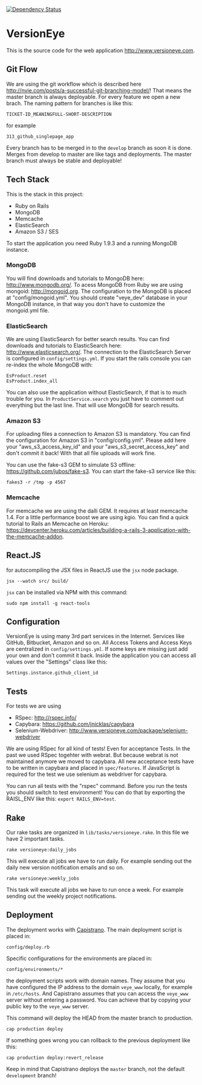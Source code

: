 [![Dependency Status](https://www.versioneye.com/user/projects/54985cc0818b9377d2000002/badge.svg?style=flat)](https://www.versioneye.com/user/projects/54985cc0818b9377d2000002)

# VersionEye

This is the source code for the web application <http://www.versioneye.com>.

## Git Flow

We are using the git workflow which is described here <http://nvie.com/posts/a-successful-git-branching-model/>!
That means the master branch is always deployable. For every feature we open a new brach. The naming pattern for branches is like this:

```
TICKET-ID_MEANINGFULL-SHORT-DESCRIPTION
```

for example

```
313_github_singlepage_app
```

Every branch has to be merged in to the `develop` branch as soon it is done.
Merges from develop to master are like tags and deployments. The master branch must always be stable and deployable!


## Tech Stack

This is the stack in this project:

 * Ruby on Rails
 * MongoDB
 * Memcache
 * ElasticSearch
 * Amazon S3 / SES

To start the application you need Ruby 1.9.3 and a running MongoDB instance.

### MongoDB

You will find downloads and tutorials to MongoDB here: <http://www.mongodb.org/>. To acess MongoDB from Ruby we are using mongoid: <http://mongoid.org>. The configuration to the MongoDB is placed at "config/mongoid.yml". You should create "veye_dev" database in your MongoDB instance, in that way you don't have to customize the mongoid.yml file.

### ElasticSearch

We are using ElasticSearch for better search results. You can find downloads and tutorials to ElasticSearch here: <http://www.elasticsearch.org/>. The connection to the ElasticSearch Server is configured in `config/settings.yml`. If you start the rails console you can re-index the whole MongoDB with:

```
EsProduct.reset
EsProduct.index_all
```

You can also use the application without ElasticSearch, if that is to much trouble for you. In `ProductService.search` you just have to comment out everything but the last line. That will use MongoDB for search results.

### Amazon S3

For uploading files a connection to Amazon S3 is mandatory. You can find the configuration for Amazon S3 in "config/config.yml". Please add here your "aws_s3_access_key_id" and your "aws_s3_secret_access_key" and don't commit it back! With that all file uploads will work fine.

You can use the fake-s3 GEM to simulate S3 offline: <https://github.com/jubos/fake-s3>.
You can start the fake-s3 service like this:

```
fakes3 -r /tmp -p 4567
```


### Memcache

For memcache we are using the dalli GEM. It requires at least memcache 1.4. For a little performance boost
we are using kgio. You can find a quick tutorial to Rails an Memcache on Heroku: <https://devcenter.heroku.com/articles/building-a-rails-3-application-with-the-memcache-addon>.


## React.JS

for autocompiling the JSX files in ReactJS use the `jsx` node package.

```
jsx --watch src/ build/
```

`jsx` can be installed via NPM with this command:

```
sudo npm install -g react-tools
```


## Configuration

VersionEye is using many 3rd part services in the Internet. Services like GitHub, Bitbucket, Amazon and so on. All Access Tokens and Access Keys are centralized in `config/settings.yml`. If some keys are missing just add your own and don't commit it back. Inside the application you can access all values over the "Settings" class like this:

```
Settings.instance.github_client_id
```

## Tests

For tests we are using

* RSpec: <http://rspec.info/>
* Capybara: <https://github.com/jnicklas/capybara>
* Selenium-Webdriver: <http://www.versioneye.com/package/selenium-webdriver>

We are using RSpec for all kind of tests! Even for acceptance Tests. In the past we used RSpec togehter with webrat. But because webrat is not maintained anymore we moved to capybara. All new acceptance tests have to be written in capybara and placed in `spec/features`. If JavaScript is required for the test we use selenium as webdriver for capybara.

You can run all tests with the "rspec" command. Before you run the tests you should switch to test environment! You can do that by exporting the RAISL_ENV like this: `export RAILS_ENV=test`.

## Rake

Our rake tasks are organized in `lib/tasks/versioneye.rake`. In this file we have 2 important tasks.

```
rake versioneye:daily_jobs
```

This will execute all jobs we have to run daily. For example sending out the daily new version notification emails and so on.

```
rake versioneye:weekly_jobs
```

This task will execute all jobs we have to run once a week. For example sending out the weekly project notifications.


## Deployment

The deployment works with [Capistrano](https://www.versioneye.com/ruby/capistrano/3.2.0).
The main deployment script is placed in:

```
config/deploy.rb
```

Specific configurations for the environments are placed in:

```
config/environments/*
```

the deployment scripts work with domain names. They assume that you have configured the IP address to the
domain `veye_www` locally, for example in `/etc/hosts`. And Capistrano assumes that you can access the
`veye_www` server without entering a password. You can achieve that by copying your public key to the `veye_www` server.

This command will deploy the HEAD from the master branch to production.

```
cap production deploy
```

If something goes wrong you can rollback to the previous deployment like this:

```
cap production deploy:revert_release
```

Keep in mind that Capistrano deploys the `master` branch, not the default `development` branch!
